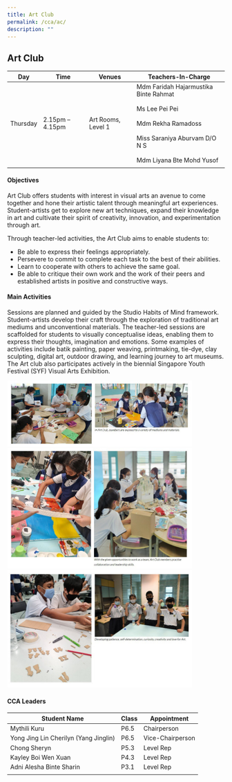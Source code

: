 ```yaml
---
title: Art Club
permalink: /cca/ac/
description: ""
---
```

## Art Club

| **Day** | **Time** | **Venues** | **Teachers-In-Charge** |
|---|---|---|---|
| Thursday | 2.15pm – 4.15pm | Art Rooms, Level 1 | Mdm Faridah Hajarmustika Binte Rahmat<br><br>Ms Lee Pei Pei  <br><br>Mdm Rekha Ramadoss<br><br>Miss Saraniya Aburvam D/O N S<br><br>Mdm Liyana Bte Mohd Yusof|
|  |  |  |  |
   
#### Objectives  

Art Club offers students with interest in visual arts an avenue to come together and hone their artistic talent through meaningful art experiences. Student-artists get to explore new art techniques, expand their knowledge in art and cultivate their spirit of creativity, innovation, and experimentation through art.

Through teacher-led activities, the Art Club aims to enable students to:

*   Be able to express their feelings appropriately.
*   Persevere to commit to complete each task to the best of their abilities.
*   Learn to cooperate with others to achieve the same goal.
*   Be able to critique their own work and the work of their peers and established artists in positive and constructive ways.

#### Main Activities

Sessions are planned and guided by the Studio Habits of Mind framework. Student-artists develop their craft through the exploration of traditional art mediums and unconventional materials. The teacher-led sessions are scaffolded for students to visually conceptualise ideas, enabling them to express their thoughts, imagination and emotions. Some examples of activities include batik painting, paper weaving, printmaking, tie-dye, clay sculpting, digital art, outdoor drawing, and learning journey to art museums. The Art club also participates actively in the biennial Singapore Youth Festival (SYF) Visual Arts Exhibition.

<img src="/images/photo1668582644.jpeg" style="width:85%">

<img src="/images/photo1668582687.jpeg" style="width:85%">

<img src="/images/photo1668582728.jpeg" style="width:85%">

#### CCA Leaders

| **Student Name** | **Class** | **Appointment** |
|---|---|---|
| Mythili Kuru | P6.5 | Chairperson |
| Yong Jing Lin Cherilyn (Yang Jinglin) | P6.5 | Vice-Chairperson |
| Chong Sheryn | P5.3 | Level Rep |
| Kayley Boi Wen Xuan | P4.3 | Level Rep |
| Adni Alesha Binte Sharin | P3.1 | Level Rep |
|  |  |  |